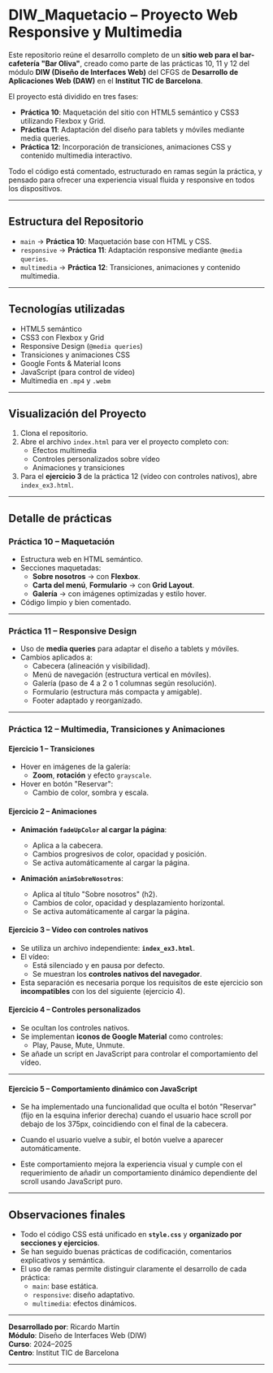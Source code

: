 # DIW_Maquetacio – Proyecto Web Responsive y Multimedia

Este repositorio reúne el desarrollo completo de un **sitio web para el bar-cafetería  "Bar Oliva"**, creado como parte de las prácticas 10, 11 y 12 del módulo **DIW (Diseño de Interfaces Web)** del CFGS de **Desarrollo de Aplicaciones Web (DAW)** en el **Institut TIC de Barcelona**.

El proyecto está dividido en tres fases:
- **Práctica 10**: Maquetación del sitio con HTML5 semántico y CSS3 utilizando Flexbox y Grid.
- **Práctica 11**: Adaptación del diseño para tablets y móviles mediante media queries.
- **Práctica 12**: Incorporación de transiciones, animaciones CSS y contenido multimedia interactivo.

Todo el código está comentado, estructurado en ramas según la práctica, y pensado para ofrecer una experiencia visual fluida y responsive en todos los dispositivos.

---

##  Estructura del Repositorio

- `main` → **Práctica 10**: Maquetación base con HTML y CSS.
- `responsive` → **Práctica 11**: Adaptación responsive mediante `@media queries`.
- `multimedia` → **Práctica 12**: Transiciones, animaciones y contenido multimedia.

---

##  Tecnologías utilizadas

- HTML5 semántico
- CSS3 con Flexbox y Grid
- Responsive Design (`@media queries`)
- Transiciones y animaciones CSS
- Google Fonts & Material Icons
- JavaScript (para control de vídeo)
- Multimedia en `.mp4` y `.webm`

---

##  Visualización del Proyecto

1. Clona el repositorio.
2. Abre el archivo `index.html` para ver el proyecto completo con:
   - Efectos multimedia
   - Controles personalizados sobre vídeo
   - Animaciones y transiciones
3. Para el **ejercicio 3** de la práctica 12 (vídeo con controles nativos), abre `index_ex3.html`.

---

##  Detalle de prácticas

###  Práctica 10 – Maquetación

- Estructura web en HTML semántico.
- Secciones maquetadas:
  - **Sobre nosotros** → con **Flexbox**.
  - **Carta del menú**, **Formulario** → con **Grid Layout**.
  - **Galería** → con imágenes optimizadas y estilo hover.
- Código limpio y bien comentado.

---

###  Práctica 11 – Responsive Design

- Uso de **media queries** para adaptar el diseño a tablets y móviles.
- Cambios aplicados a:
  - Cabecera (alineación y visibilidad).
  - Menú de navegación (estructura vertical en móviles).
  - Galería (paso de 4 a 2 o 1 columnas según resolución).
  - Formulario (estructura más compacta y amigable).
  - Footer adaptado y reorganizado.

---

###  Práctica 12 – Multimedia, Transiciones y Animaciones

####  Ejercicio 1 – Transiciones

- Hover en imágenes de la galería:
  - **Zoom**, **rotación** y efecto `grayscale`.
- Hover en botón "Reservar":
  - Cambio de color, sombra y escala.

####  Ejercicio 2 – Animaciones

- **Animación `fadeUpColor` al cargar la página**:
  - Aplica a la cabecera.
  - Cambios progresivos de color, opacidad y posición.
  - Se activa automáticamente al cargar la página.

- **Animación `animSobreNosotros`**:
  - Aplica al título "Sobre nosotros" (h2).
  - Cambios de color, opacidad y desplazamiento horizontal.
  - Se activa automáticamente al cargar la página.

####  Ejercicio 3 – Vídeo con controles nativos

- Se utiliza un archivo independiente: **`index_ex3.html`**.
- El vídeo:
  - Está silenciado y en pausa por defecto.
  - Se muestran los **controles nativos del navegador**.
- Esta separación es necesaria porque los requisitos de este ejercicio son **incompatibles** con los del siguiente (ejercicio 4).

####  Ejercicio 4 – Controles personalizados

- Se ocultan los controles nativos.
- Se implementan **iconos de Google Material** como controles:
  - Play, Pause, Mute, Unmute.
- Se añade un script en JavaScript para controlar el comportamiento del vídeo.

---

####  Ejercicio 5 – Comportamiento dinámico con JavaScript

  - Se ha implementado una funcionalidad que oculta el botón "Reservar" (fijo en la esquina inferior derecha) cuando el usuario hace scroll por debajo de los 375px, coincidiendo con el final de la cabecera.

  - Cuando el usuario vuelve a subir, el botón vuelve a aparecer automáticamente.

  - Este comportamiento mejora la experiencia visual y cumple con el requerimiento de añadir un comportamiento dinámico dependiente del scroll usando   JavaScript puro.

---

##  Observaciones finales

- Todo el código CSS está unificado en **`style.css`** y **organizado por secciones y ejercicios**.
- Se han seguido buenas prácticas de codificación, comentarios explicativos y semántica.
- El uso de ramas permite distinguir claramente el desarrollo de cada práctica:
  - `main`: base estática.
  - `responsive`: diseño adaptativo.
  - `multimedia`: efectos dinámicos.

---

**Desarrollado por**: Ricardo Martín  
**Módulo**: Diseño de Interfaces Web (DIW)  
**Curso**: 2024–2025  
**Centro**: Institut TIC de Barcelona  

---
